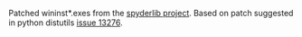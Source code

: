 Patched wininst*.exes from the [spyderlib project](https://code.google.com/p/spyderlib/wiki/PatchingDistutils).
Based on patch suggested in python distutils [issue 13276](https://bugs.python.org/issue13276).